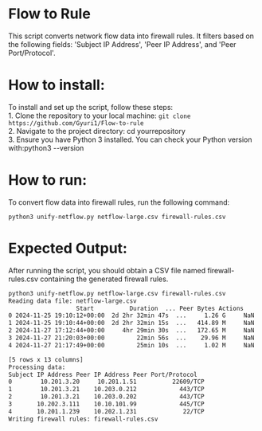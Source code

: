 # Flow to Rule 

This script converts network flow data into firewall rules. It filters based on the following fields: 'Subject IP Address', 'Peer IP Address', and 'Peer Port/Protocol'.

How to install:
====
To install and set up the script, follow these steps:  
	1.	Clone the repository to your local machine: ```git clone https://github.com/Gyuri1/Flow-to-rule```  
	2.	Navigate to the project directory: cd yourrepository  
	3.	Ensure you have Python 3 installed. You can check your Python version with:python3 --version  

How to run:
====
To convert flow data into firewall rules, run the following command:

    python3 unify-netflow.py netflow-large.csv firewall-rules.csv 


Expected Output: 
====

After running the script, you should obtain a CSV file named firewall-rules.csv containing the generated firewall rules.  

   ```sh
python3 unify-netflow.py netflow-large.csv firewall-rules.csv   
Reading data file: netflow-large.csv  
                      Start          Duration  ... Peer Bytes Actions  
0 2024-11-25 19:10:12+00:00  2d 2hr 32min 47s  ...     1.26 G     NaN  
1 2024-11-25 19:10:44+00:00  2d 2hr 32min 15s  ...   414.89 M     NaN  
2 2024-11-27 17:12:44+00:00     4hr 29min 30s  ...   172.65 M     NaN  
3 2024-11-27 21:20:03+00:00         22min 56s  ...    29.96 M     NaN  
4 2024-11-27 21:17:49+00:00         25min 10s  ...     1.02 M     NaN  
  
[5 rows x 13 columns]  
Processing data:  
  Subject IP Address Peer IP Address Peer Port/Protocol  
0        10.201.3.20     10.201.1.51          22609/TCP  
1        10.201.3.21    10.203.0.212            443/TCP  
2        10.201.3.21    10.203.0.202            443/TCP  
3       10.202.3.111    10.10.101.99            445/TCP  
4       10.201.1.239    10.202.1.231             22/TCP  
Writing firewall rules: firewall-rules.csv
 ```
